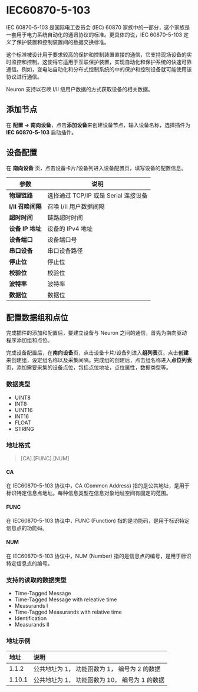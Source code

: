 # IEC60870-5-103

IEC 60870-5-103 是国际电工委员会 (IEC) 60870 家族中的一部分，这个家族是一套用于电力系统自动化的通讯协议的标准。更具体的说，IEC 60870-5-103 定义了保护装置和控制装置间的数据交换标准。

这个标准被设计用于要求较高的保护和控制装置直接的通信，它支持现场设备的实时监控和控制。这使得它适用于互联保护装置，实现自动化和保护系统的快速可靠通信。例如，变电站自动化和分布式控制系统的中的保护和控制设备就可能使用该协议进行通信。

Neuron 支持以召唤 I/II 级用户数据的方式获取设备的相关数据。

## 添加节点

在 **配置 -> 南向设备**，点击**添加设备**来创建设备节点，输入设备名称，选择插件为 **IEC 60870-5-103** 启动插件。


## 设备配置

在 **南向设备** 页，点击设备卡片/设备列进入设备配置页，填写设备的配置信息。

| 参数          | 说明                  |
| ------------ | --------------------- |
| **物理链路** | 选择通过 TCP/IP 或是 Serial 连接设备|
| **I/II 召唤间隔** | 召唤 I/II 用户数据间隔         |
| **超时时间**     | 链路超时时间|
| **设备 IP 地址** | 设备的 IPv4 地址                |
| **设备端口**     | 设备端口号  |
| **串口设备**     | 串口设备路径  |
| **停止位**     | 停止位  |
| **校验位**     | 校验位  |
| **波特率**     | 波特率  |
| **数据位**     | 数据位  |

## 配置数据组和点位

完成插件的添加和配置后，要建立设备与 Neuron 之间的通信，首先为南向驱动程序添加组和点位。

完成设备配置后，在**南向设备**页，点击设备卡片/设备列进入**组列表**页。点击**创建**来创建组，设定组名称以及采集间隔。完成组的创建后，点击组名称进入**点位列表**页，添加需要采集的设备点位，包括点位地址，点位属性，数据类型等。

### 数据类型

* UINT8
* INT8
* UINT16
* INT16
* FLOAT
* STRING

### 地址格式

> [CA].[FUNC].[NUM]

#### CA

在 IEC60870-5-103 协议中，CA (Common Address) 指的是公共地址，是用于标识特定信息点地址。每种信息类型在信息对象地址空间有固定的范围。

#### FUNC

在 IEC60870-5-103 协议中，FUNC (Function) 指的是功能码，是用于标识特定信息点的功能码。


#### NUM

在 IEC60870-5-103 协议中，NUM (Number) 指的是信息点的编号，是用于标识特定信息点的编号。

### 支持的读取的数据类型

* Time-Tagged Message
* Time-Tagged Message with releative time
* Measurands I
* Time-Tagged Measurands with relative time
* Identification
* Measurands II

### 地址示例

| 地址         | 说明 |
| :-------- | :---- |
| 1.1.2 | 公共地址为 1， 功能函数为 1， 编号为 2 的数据 |
| 1.10.1| 公共地址为 1， 功能函数为 10， 编号为 1 的数据|